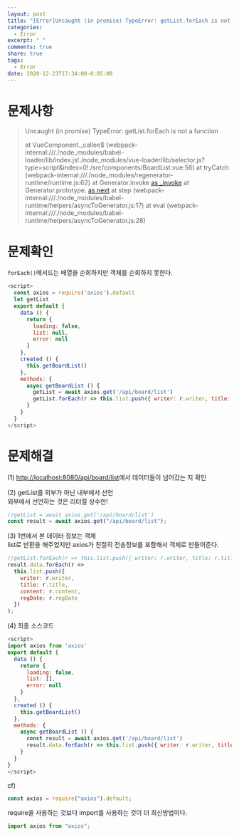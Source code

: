 ```yaml
---
layout: post
title: "[Error]Uncaught (in promise) TypeError: getList.forEach is not a function"
categories:
  - Error
excerpt: " "
comments: true
share: true
tags:
  - Error
date: 2020-12-23T17:34:00-0:05:00
---
```


# 문제사항

> Uncaught (in promise) TypeError: getList.forEach is not a function
>
> at VueComponent.\_callee\$ (webpack-internal:///./node_modules/babel-loader/lib/index.js!./node_modules/vue-loader/lib/selector.js?type=script&index=0!./src/components/BoardList.vue:56)
> at tryCatch (webpack-internal:///./node_modules/regenerator-runtime/runtime.js:62)
> at Generator.invoke [as \_invoke](webpack-internal:///./node_modules/regenerator-runtime/runtime.js:296)
> at Generator.prototype.<computed> [as next](webpack-internal:///./node_modules/regenerator-runtime/runtime.js:114)
> at step (webpack-internal:///./node_modules/babel-runtime/helpers/asyncToGenerator.js:17)
> at eval (webpack-internal:///./node_modules/babel-runtime/helpers/asyncToGenerator.js:28)

# 문제확인

`forEach()`메서드는 배열을 순회하지만 객체를 순회하지 못한다.

```javascript
<script>
  const axios = require('axios').default
  let getList
  export default {
    data () {
      return {
        loading: false,
        list: null,
        error: null
      }
    },
    created () {
      this.getBoardList()
    },
    methods: {
      async getBoardList () {
        getList = await axios.get('/api/board/list')
        getList.forEach(r => this.list.push({ writer: r.writer, title: r.title, content: r.content, regDate: r.regDate }))
      }
    }
  }
</script>
```

# 문제해결

(1) <http://localhost:8080/api/board/list>에서 데이터들이 넘어갔는 지 확인

(2) getList를 외부가 아닌 내부에서 선언<br>
외부에서 선언하는 것은 리터럴 상수만!

```javascript
//getList = await axios.get('/api/board/list')
const result = await axios.get("/api/board/list");
```

(3) 1번에서 본 데이터 정보는 객체<br>
list로 반환을 해주었지만 axios가 친절히 전송정보를 포함해서 객체로 만들어준다.

```javascript
//getList.forEach(r => this.list.push({ writer: r.writer, title: r.title, content: r.content, regDate: r.regDate }))
result.data.forEach(r =>
  this.list.push({
    writer: r.writer,
    title: r.title,
    content: r.content,
    regDate: r.regDate
  })
);
```

(4) 최종 소스코드

```javascript
<script>
import axios from 'axios'
export default {
  data () {
    return {
      loading: false,
      list: [],
      error: null
    }
  },
  created () {
    this.getBoardList()
  },
  methods: {
    async getBoardList () {
      const result = await axios.get('/api/board/list')
      result.data.forEach(r => this.list.push({ writer: r.writer, title: r.title, content: r.content, reg_date: r.reg_date }))
    }
  }
}
</script>
```

cf)

```javascript
const axios = require("axios").default;
```

require을 사용하는 것보다 import를 사용하는 것이 더 최신방법이다.

```javascript
import axios from "axios";
```
